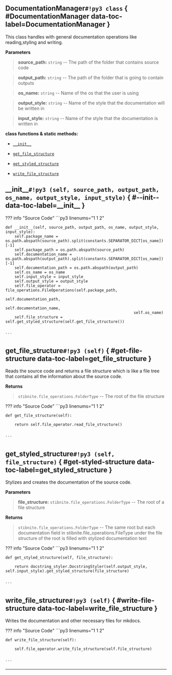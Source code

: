 ## **DocumentationManager**`#!py3 class` { #DocumentationManager data-toc-label=DocumentationManager }

This class handles with general documentation operations like reading,styling and writing.

**Parameters**

> **source_path:** `string` -- The path of the folder that contains source code

> **output_path:** `string` -- The path of the folder that is going to contain outputs

> **os_name:** `string` -- Name of the os that the user is using

> **output_style:** `string` -- Name of the style that the documentation will be written in

> **input_style:** `string` -- Name of the style that the documentation is written in

**class functions & static methods:** 

 - [`__init__`](#__init__)

 - [`get_file_structure`](#get_file_structure)

 - [`get_styled_structure`](#get_styled_structure)

 - [`write_file_structure`](#write_file_structure)

## **\_\_init\_\_**`#!py3 (self, source_path, output_path, os_name, output_style, input_style)` { #--init-- data-toc-label=\_\_init\_\_ }

??? info "Source Code" 
	```py3 linenums="1 1 2" 

	def __init__(self, source_path, output_path, os_name, output_style, input_style):
	    self.package_name = os.path.abspath(source_path).split(constants.SEPARATOR_DICT[os_name])[-1]
	    self.package_path = os.path.abspath(source_path)
	    self.documentation_name = os.path.abspath(output_path).split(constants.SEPARATOR_DICT[os_name])[-1]
	    self.documentation_path = os.path.abspath(output_path)
	    self.os_name = os_name
	    self.input_style = input_style
	    self.output_style = output_style
	    self.file_operator = file_operations.FileOperations(self.package_path,
	                                                        self.documentation_path,
	                                                        self.documentation_name,
	                                                        self.os_name)
	    self.file_structure = self.get_styled_structure(self.get_file_structure())
	

	```

## **get\_file\_structure**`#!py3 (self)` { #get-file-structure data-toc-label=get\_file\_structure }

Reads the source code and returns a file structure which is like a file tree that contains all the information about the source code.

**Returns**

> `stibnite.file_operations.FolderType` -- The root of the file structure

??? info "Source Code" 
	```py3 linenums="1 1 2" 

	def get_file_structure(self):
	    
	    return self.file_operator.read_file_structure()
	

	```

## **get\_styled\_structure**`#!py3 (self, file_structure)` { #get-styled-structure data-toc-label=get\_styled\_structure }

Stylizes and creates the documentation of the source code.

**Parameters**

> **file_structure:** `stibnite.file_operations.FolderType` -- The root of a file structure

**Returns**

> `stibnite.file_operations.FolderType` -- The same root but each documentation field in stibnite.file_operations.FileType under the file structure of the root is filled with stylized documentation text

??? info "Source Code" 
	```py3 linenums="1 1 2" 

	def get_styled_structure(self, file_structure):
	    
	    return docstring_styler.DocstringStyler(self.output_style, self.input_style).get_styled_structure(file_structure)
	

	```

## **write\_file\_structure**`#!py3 (self)` { #write-file-structure data-toc-label=write\_file\_structure }

Writes the documentation and other necessary files for mkdocs.

??? info "Source Code" 
	```py3 linenums="1 1 2" 

	def write_file_structure(self):
	    
	    self.file_operator.write_file_structure(self.file_structure)
	

	```

______

